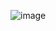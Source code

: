 ![image](https://user-images.githubusercontent.com/26723337/168842168-e4a003db-7f71-4e81-819b-c6e666312706.png)
